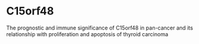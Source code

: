 # C15orf48
The prognostic and immune significance of C15orf48 in pan-cancer and its relationship with proliferation and apoptosis of thyroid carcinoma

